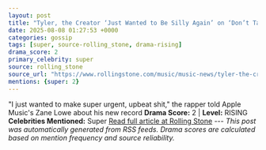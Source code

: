 ```yaml
---
layout: post
title: "Tyler, the Creator ‘Just Wanted to Be Silly Again’ on ‘Don’t Tap the Glass’"
date: 2025-08-08 01:27:53 +0000
categories: gossip
tags: [super, source-rolling_stone, drama-rising]
drama_score: 2
primary_celebrity: super
source: rolling_stone
source_url: "https://www.rollingstone.com/music/music-news/tyler-the-creator-dont-tap-the-glass-upbeat-dance-music-1235403430/"
mentions: {super: 2}
---
```


"I just wanted to make super urgent, upbeat shit," the rapper told Apple Music's Zane Lowe about his new record **Drama Score:** 2 | **Level:** RISING **Celebrities Mentioned:** Super [Read full article at Rolling Stone](https://www.rollingstone.com/music/music-news/tyler-the-creator-dont-tap-the-glass-upbeat-dance-music-1235403430/) --- *This post was automatically generated from RSS feeds. Drama scores are calculated based on mention frequency and source reliability.*